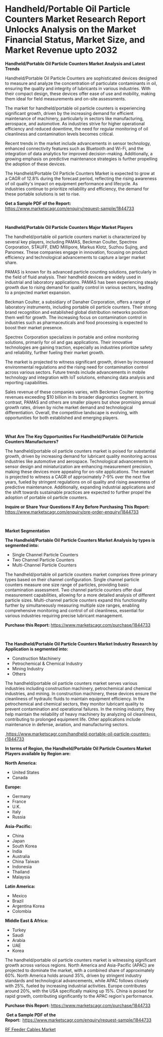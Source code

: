 <p><h1>Handheld/Portable Oil Particle Counters Market Research Report Unlocks Analysis on the Market Financial Status, Market Size, and Market Revenue upto 2032</h1></p><p><strong>Handheld/Portable Oil Particle Counters Market Analysis and Latest Trends</strong></p>
<p><p>Handheld/Portable Oil Particle Counters are sophisticated devices designed to measure and analyze the concentration of particulate contaminants in oil, ensuring the quality and integrity of lubricants in various industries. With their compact design, these devices offer ease of use and mobility, making them ideal for field measurements and on-site assessments. </p><p>The market for handheld/portable oil particle counters is experiencing significant growth, driven by the increasing demand for efficient maintenance of machinery, particularly in sectors like manufacturing, aerospace, and automotive. As industries strive for higher operational efficiency and reduced downtime, the need for regular monitoring of oil cleanliness and contamination levels becomes critical.</p><p>Recent trends in the market include advancements in sensor technology, enhanced connectivity features such as Bluetooth and Wi-Fi, and the integration of data analytics for improved decision-making. Additionally, a growing emphasis on predictive maintenance strategies is further propelling the adoption of these devices. </p><p>The Handheld/Portable Oil Particle Counters Market is expected to grow at a CAGR of 12.8% during the forecast period, reflecting the rising awareness of oil quality's impact on equipment performance and lifecycle. As industries continue to prioritize reliability and efficiency, the demand for these portable solutions is set to rise.</p></p>
<p><strong>Get a Sample PDF of the Report:&nbsp;</strong> <a href="https://www.marketscagr.com/enquiry/request-sample/1844733?utm_campaign=2334&utm_medium=2&utm_source=Github&utm_content=ia&utm_term=28022025&utm_id=handheldportable-oil-particle-counters">https://www.marketscagr.com/enquiry/request-sample/1844733</a></p>
<p>&nbsp;</p>
<p><strong>Handheld/Portable Oil Particle Counters Major Market Players</strong></p>
<p><p>The handheld/portable oil particle counters market is characterized by several key players, including PAMAS, Beckman Coulter, Spectrex Corporation, STAUFF, EMD Millipore, Markus Klotz, Suzhou Sujing, and Panomex. These companies engage in innovation, focusing on product efficiency and technological advancements to capture a larger market share.</p><p>PAMAS is known for its advanced particle counting solutions, particularly in the field of fluid analysis. Their handheld devices are widely used in industrial and laboratory applications. PAMAS has been experiencing steady growth due to rising demand for quality control in various sectors, leading to a projected market expansion.</p><p>Beckman Coulter, a subsidiary of Danaher Corporation, offers a range of laboratory instruments, including portable oil particle counters. Their strong brand recognition and established global distribution networks position them well for growth. The increasing focus on contamination control in industries such as pharmaceuticals and food processing is expected to boost their market presence.</p><p>Spectrex Corporation specializes in portable and online monitoring solutions, primarily for oil and gas applications. Their innovative technologies are gaining traction, especially as industries prioritize safety and reliability, further fueling their market growth.</p><p>The market is projected to witness significant growth, driven by increased environmental regulations and the rising need for contamination control across various sectors. Future trends include advancements in mobile technology and integration with IoT solutions, enhancing data analysis and reporting capabilities.</p><p>Sales revenue of these companies varies, with Beckman Coulter reporting revenues exceeding $10 billion in its broader diagnostics segment. In contrast, PAMAS and others are smaller players but show promising annual growth rates, driven by niche market demand and technological differentiation. Overall, the competitive landscape is evolving, with opportunities for both established and emerging players.</p></p>
<p>&nbsp;</p>
<p><strong>What Are The Key Opportunities For Handheld/Portable Oil Particle Counters Manufacturers?</strong></p>
<p><p>The handheld/portable oil particle counters market is poised for substantial growth, driven by increasing demand for lubricant quality monitoring across industries like automotive and aerospace. Technological advancements in sensor design and miniaturization are enhancing measurement precision, making these devices more appealing for on-site applications. The market is projected to witness a CAGR of approximately 7-9% over the next five years, fueled by stringent regulations on oil quality and rising awareness of predictive maintenance. Additionally, expanding industrial applications and the shift towards sustainable practices are expected to further propel the adoption of portable oil particle counters.</p></p>
<p><strong>Inquire or Share Your Questions If Any Before Purchasing This Report:</strong> <a href="https://www.marketscagr.com/enquiry/pre-order-enquiry/1844733?utm_campaign=2334&utm_medium=2&utm_source=Github&utm_content=ia&utm_term=28022025&utm_id=handheldportable-oil-particle-counters">https://www.marketscagr.com/enquiry/pre-order-enquiry/1844733</a></p>
<p>&nbsp;</p>
<p><strong>Market Segmentation</strong></p>
<p><strong>The Handheld/Portable Oil Particle Counters Market Analysis by types is segmented into:</strong></p>
<p><ul><li>Single Channel Particle Counters</li><li>Two Channel Particle Counters</li><li>Multi-Channel Particle Counters</li></ul></p>
<p><p>The handheld/portable oil particle counters market comprises three primary types based on their channel configuration. Single channel particle counters measure one size range of particles, providing basic contamination assessment. Two channel particle counters offer dual measurement capabilities, allowing for a more detailed analysis of different particle sizes. Multi-channel particle counters expand this functionality further by simultaneously measuring multiple size ranges, enabling comprehensive monitoring and control of oil cleanliness, essential for various industries requiring precise lubricant management.</p></p>
<p><strong>Purchase this Report:&nbsp;</strong><a href="https://www.marketscagr.com/purchase/1844733?utm_campaign=2334&utm_medium=2&utm_source=Github&utm_content=ia&utm_term=28022025&utm_id=handheldportable-oil-particle-counters">https://www.marketscagr.com/purchase/1844733</a></p>
<p>&nbsp;</p>
<p><strong>The Handheld/Portable Oil Particle Counters Market Industry Research by Application is segmented into:</strong></p>
<p><ul><li>Construction Machinery</li><li>Petrochemical & Chemical Industry</li><li>Mining Industry</li><li>Others</li></ul></p>
<p><p>The handheld/portable oil particle counters market serves various industries including construction machinery, petrochemical and chemical industries, and mining. In construction machinery, these devices ensure the cleanliness of hydraulic fluids to maintain equipment efficiency. In the petrochemical and chemical sectors, they monitor lubricant quality to prevent contamination and operational failures. In the mining industry, they help maintain the reliability of heavy machinery by analyzing oil cleanliness, contributing to prolonged equipment life. Other applications include maintenance in defense, aviation, and manufacturing sectors.</p></p>
<p><a href="https://www.marketscagr.com/handheld-portable-oil-particle-counters-r1844733?utm_campaign=2334&utm_medium=2&utm_source=Github&utm_content=ia&utm_term=28022025&utm_id=handheldportable-oil-particle-counters">&nbsp;https://www.marketscagr.com/handheld-portable-oil-particle-counters-r1844733</a></p>
<p><strong>In terms of Region, the Handheld/Portable Oil Particle Counters Market Players available by Region are:</strong></p>
<p>
    <p> <strong> North America: </strong>
        <ul>
            <li>United States</li>
            <li>Canada</li>
        </ul>
        </p> 
    <p> <strong> Europe: </strong>
        <ul>
            <li>Germany</li>
            <li>France</li>
            <li>U.K.</li>
            <li>Italy</li>
            <li>Russia</li>
        </ul>
        </p> 
    <p> <strong> Asia-Pacific: </strong>
        <ul>
            <li>China</li>
            <li>Japan</li>
            <li>South Korea</li>
            <li>India</li>
            <li>Australia</li>
            <li>China Taiwan</li>
            <li>Indonesia</li>
            <li>Thailand</li>
            <li>Malaysia</li>
        </ul>
        </p> 
    <p> <strong> Latin America: </strong>
        <ul>
            <li>Mexico</li>
            <li>Brazil</li>
            <li>Argentina Korea</li>
            <li>Colombia</li>
        </ul>
        </p> 
    <p> <strong> Middle East & Africa: </strong>
        <ul>
            <li>Turkey</li>
            <li>Saudi</li>
            <li>Arabia</li>
            <li>UAE</li>
            <li>Korea</li>
        </ul>
    </p>
    </p>
<p><p>The handheld/portable oil particle counters market is witnessing significant growth across various regions. North America and Asia-Pacific (APAC) are projected to dominate the market, with a combined share of approximately 60%. North America holds around 35%, driven by stringent industry standards and technological advancements, while APAC follows closely with 25%, fueled by increasing industrial activities. Europe contributes around 20%, with the USA specifically making up 15%. China is poised for rapid growth, contributing significantly to the APAC region's performance.</p></p>
<p><strong>Purchase this Report: </strong><a href="https://www.marketscagr.com/purchase/1844733?utm_campaign=2334&utm_medium=2&utm_source=Github&utm_content=ia&utm_term=28022025&utm_id=handheldportable-oil-particle-counters">https://www.marketscagr.com/purchase/1844733</a></p>
<p>&nbsp;<strong>Get a Sample PDF of the Report:&nbsp;&nbsp;</strong><a href="https://www.marketscagr.com/enquiry/request-sample/1844733?utm_campaign=2334&utm_medium=2&utm_source=Github&utm_content=ia&utm_term=28022025&utm_id=handheldportable-oil-particle-counters">https://www.marketscagr.com/enquiry/request-sample/1844733</a></p>
<p><strong></strong></p>
<p><p><a href="https://github.com/tashipmhuiri/Market-Research-Report-List-1/blob/main/rf-feeder-cables-market.md?utm_campaign=2334&utm_medium=2&utm_source=Github&utm_content=ia&utm_term=28022025&utm_id=handheldportable-oil-particle-counters">RF Feeder Cables Market</a></p></p>